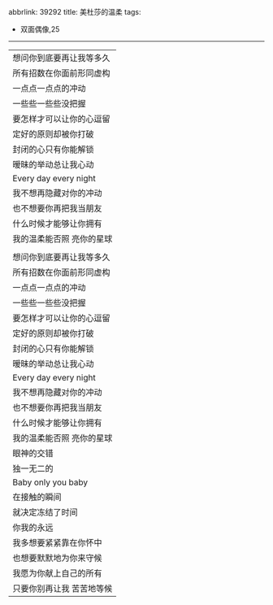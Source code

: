 abbrlink: 39292
title: 美杜莎的温柔
tags:
  - 双面偶像,25
---
|      |
|--|
|想问你到底要再让我等多久|
|所有招数在你面前形同虚构|
|一点点一点点的冲动|
|一些些一些些没把握|
|要怎样才可以让你的心逗留|
|定好的原则却被你打破|
|封闭的心只有你能解锁|
|暧昧的举动总让我心动|
|Every day every night|
|我不想再隐藏对你的冲动|
|也不想要你再把我当朋友|
|什么时候才能够让你拥有|
|我的温柔能否照 亮你的星球|
|      |
|想问你到底要再让我等多久|
|所有招数在你面前形同虚构|
|一点点一点点的冲动|
|一些些一些些没把握|
|要怎样才可以让你的心逗留|
|定好的原则却被你打破|
|封闭的心只有你能解锁|
|暧昧的举动总让我心动|
|Every day every night|
|我不想再隐藏对你的冲动|
|也不想要你再把我当朋友|
|什么时候才能够让你拥有|
|我的温柔能否照 亮你的星球|
|眼神的交错|
|独一无二的|
|Baby only you baby|
|在接触的瞬间|
|就决定冻结了时间|
|你我的永远|
|我多想要紧紧靠在你怀中|
|也想要默默地为你来守候|
|我愿为你献上自己的所有|
|只要你别再让我 苦苦地等候|